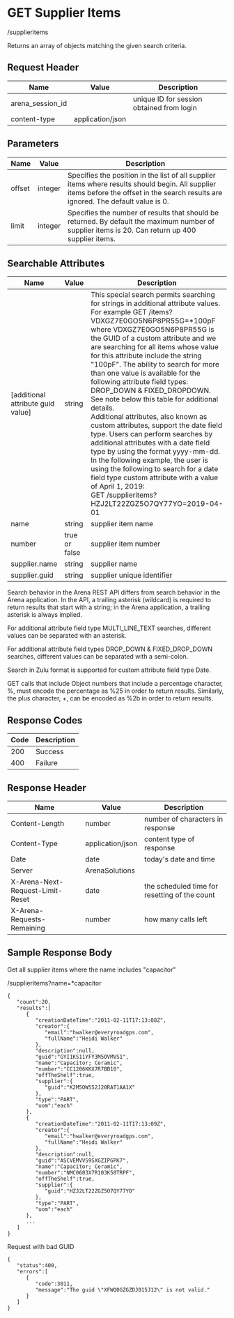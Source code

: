 # GET Supplier Items


/supplieritems

Returns an array of  objects matching the given search criteria.

## Request Header

| Name<br> | Value<br> | Description<br> |
|  --- |  --- |  --- | 
| arena_session_id<br> |   | unique ID for session obtained from login<br> |
| content\-type<br> | application/json<br> |   |

## Parameters

| Name<br> | Value<br> | Description<br> |
|  --- |  --- |  --- | 
| offset<br> | integer<br> | Specifies the position in the list of all supplier items where results should begin. All supplier items before the offset in the search results are ignored. The default value is 0.<br> |
| limit<br> | integer<br> | Specifies the number of results that should be returned. By default the maximum number of supplier items is 20. Can return up 400 supplier items.<br> |

## Searchable Attributes

| Name<br> | Value<br> | Description<br> |
|  --- |  --- |  --- | 
| \[additional attribute guid value\]<br> | string<br> | This special search permits searching for strings in additional attribute values. For example GET /items?VDXGZ7E0GO5N6P8PR55G=\*100pF where VDXGZ7E0GO5N6P8PR55G is the GUID of a custom attribute and we are searching for all items whose value for this attribute include the string "100pF". The ability to search for more than one value is available for the following attribute field types: DROP_DOWN & FIXED_DROPDOWN. See note below this table for additional details.<br>Additional attributes, also known as custom attributes, support the date field type. Users can perform searches by additional attributes with a date field type by using the format yyyy\-mm\-dd. In the following example, the user is using the following to search for a date field type custom attribute with a value of April 1, 2019:<br>GET /supplieritems?HZJ2LT22ZGZ5O7QY77YO=2019\-04\-01<br> |
| name<br> | string<br> | supplier item name<br> |
| number<br> | true or false<br> | supplier item number<br> |
| supplier.name<br> | string<br> | supplier name<br> |
| supplier.guid<br> | string<br> | supplier unique identifier<br> |

Search behavior in the Arena REST API differs from search behavior in the Arena application. In the API, a trailing asterisk \(wildcard\) is required to return results that start with a string; in the Arena application, a trailing asterisk is always implied.

For additional attribute field type MULTI_LINE_TEXT searches, different values can be  separated with an asterisk.

For additional attribute field types DROP_DOWN & FIXED_DROP_DOWN searches, different values can be separated with a semi\-colon.

Search in Zulu format is supported for custom attribute field type Date.

GET calls that include Object numbers that include a percentage character, %, must encode the percentage as %25 in order to return results. Similarly, the plus character, \+, can be encoded as %2b in order to return results.

## Response Codes

| Code<br> | Description<br> |
|  --- |  --- | 
| 200<br> | Success<br> |
| 400<br> | Failure<br> |

## Response Header

| Name<br> | Value<br> | Description<br> |
|  --- |  --- |  --- | 
| Content\-Length<br> | number<br> | number of characters in response<br> |
| Content\-Type<br> | application/json<br> | content type of response<br> |
| Date<br> | date<br> | today's date and time<br> |
| Server<br> | ArenaSolutions<br> |   |
| X\-Arena\-Next\-Request\-Limit\-Reset<br> | date<br> | the scheduled time for resetting of the count<br> |
| X\-Arena\-Requests\-Remaining<br> | number<br> | how many calls left<br> |

## Sample Response Body
Get all supplier items where the name includes "capacitor"



/supplieritems?name=\*capacitor

```
{
   "count":20,
   "results":[
      {
         "creationDateTime":"2011-02-11T17:13:08Z",
         "creator":{
            "email":"hwalker@everyroadgps.com",
            "fullName":"Heidi Walker"
         },
         "description":null,
         "guid":"GYI1KS11YFY3M5OVMVS1",
         "name":"Capacitor; Ceramic",
         "number":"CC1206KKX7R7BB10",
         "offTheShelf":true,
         "supplier":{
            "guid":"K2M5OW552J28RAT1AA1X"
         },
         "type":"PART",
         "uom":"each"
      },
      {
         "creationDateTime":"2011-02-11T17:13:09Z",
         "creator":{
            "email":"hwalker@everyroadgps.com",
            "fullName":"Heidi Walker"
         },
         "description":null,
         "guid":"ASCVEMVVS9SXGZIPGPK7",
         "name":"Capacitor; Ceramic",
         "number":"NMC0603X7R103K50TRPF",
         "offTheShelf":true,
         "supplier":{
            "guid":"HZJ2LT22ZGZ5O7QY77YO"
         },
         "type":"PART",
         "uom":"each"
      },
      ...
   ]
}
```
Request with bad GUID

```
{  
   "status":400,
   "errors":[  
      {  
         "code":3011,
         "message":"The guid \"XFWQ0GZGZDJ015J12\" is not valid."
      }
   ]
}
```
